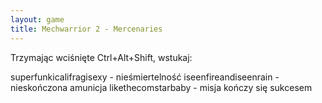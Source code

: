 ```yaml
---
layout: game
title: Mechwarrior 2 - Mercenaries
---
```


Trzymając wciśnięte Ctrl+Alt+Shift, wstukaj:

superfunkicalifragisexy 	- nieśmiertelność
iseenfireandiseenrain 	- nieskończona amunicja
likethecomstarbaby 	- misja kończy się sukcesem
